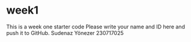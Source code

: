 # week1
This is a week one starter code 
Please write your name and ID here and push it to GitHub.
Sudenaz Yönezer 230717025
